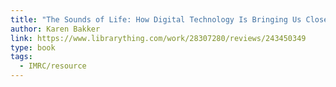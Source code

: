 ```yaml
---
title: "The Sounds of Life: How Digital Technology Is Bringing Us Closer to the Worlds of Animals and Plants"
author: Karen Bakker
link: https://www.librarything.com/work/28307280/reviews/243450349
type: book
tags:
  - IMRC/resource
---
```


